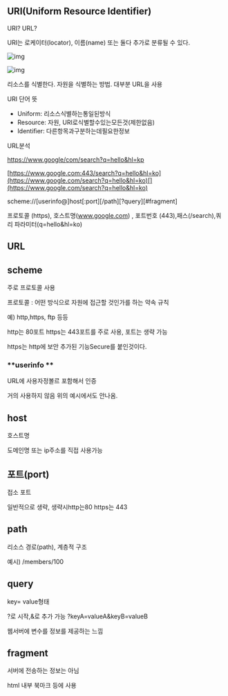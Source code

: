 ## **URI(Uniform Resource Identifier)**

URI? URL?

URI는 로케이터(locator), 이름(name) 또는 둘다 추가로 분류될 수 있다.

![img](https://blog.kakaocdn.net/dn/cEPUJZ/btrr2WxgkhC/egWFUW7teuPARJYOUNak4K/img.png)

![img](https://blog.kakaocdn.net/dn/l6cgI/btrr9ztWbd0/TJAjUT6ZPVBHnCL7KCQa81/img.png)

리소스를 식별한다. 자원을 식별하는 방법. 대부분 URL을 사용

URI 단어 뜻

- Uniform: 리소스식별하는통일된방식
- Resource: 자원, URI로식별할수있는모든것(제한없음)
- Identiﬁer: 다른항목과구분하는데필요한정보

URL분석

<https://www.google/com/search?q=hello&hl=kp> 

[https://www.google.com:443/search?q=hello&hl=ko](https://www.google.com/search?q=hello&hl=ko)[﻿](https://www.google.com/search?q=hello&hl=ko)

scheme://[userinfo@]host[:port][/path][?query][#fragment]

프로토콜 (https), 호스트명(www.google.com) , 포트번호 (443),패스(/search),쿼리 파라미터(q=hello&hl=ko)

## **URL**

## **scheme**

주로 프로토콜 사용

프로토콜 : 어떤 방식으로 자원에 접근할 것인가를 하는 약속 규칙 

예) http,https, ftp 등등

http는 80포트 https는 443포트를 주로 사용, 포트는 생략 가능

https는 http에 보안 추가된 기능Secure를 붙인것이다.

### **userinfo **

URL에 사용자정볼르 포함해서 인증

거의 사용하지 않음 위의 예시에서도 안나옴.

## **host**

호스트명

도메인명 또는 ip주소를 직접 사용가능

## **포트(port)**

접소 포트 

일반적으로 생략, 생략시http는80 https는 443

## **path**

리소스 경로(path), 계층적 구조

예시) /members/100

## **query**

key= value형태

?로 시작,&로 추가 가능 ?keyA=valueA&keyB=valueB

웹서버에 변수를 정보를 제공하는 느낌

## **fragment**

서버에 전송하는 정보는 아님

html 내부 북마크 등에 사용